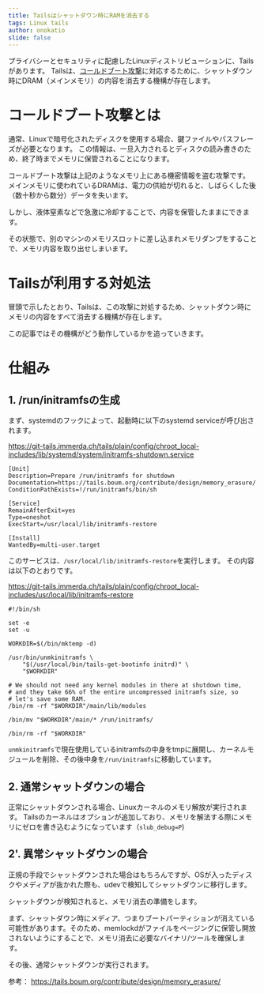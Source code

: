 ```yaml
---
title: Tailsはシャットダウン時にRAMを消去する
tags: Linux tails
author: onokatio
slide: false
---
```

プライバシーとセキュリティに配慮したLinuxディストリビューションに、Tailsがあります。
Tailsは、[コールドブート攻撃](https://en.wikipedia.org/wiki/Cold_boot_attack)に対応するために、シャットダウン時にDRAM（メインメモリ）の内容を消去する機構が存在します。

# コールドブート攻撃とは

通常、Linuxで暗号化されたディスクを使用する場合、鍵ファイルやパスフレーズが必要となります。
この情報は、一旦入力されるとディスクの読み書きのため、終了時までメモリに保管されることになります。

コールドブート攻撃は上記のようなメモリ上にある機密情報を盗む攻撃です。
メインメモリに使われているDRAMは、電力の供給が切れると、しばらくした後（数十秒から数分）データを失います。

しかし、液体窒素などで急激に冷却することで、内容を保管したままにできます。

その状態で、別のマシンのメモリスロットに差し込まれメモリダンプをすることで、メモリ内容を取り出せしまいます。

# Tailsが利用する対処法

冒頭で示したとおり、Tailsは、この攻撃に対処するため、シャットダウン時にメモリの内容をすべて消去する機構が存在します。

この記事ではその機構がどう動作しているかを追っていきます。

# 仕組み

## 1. /run/initramfsの生成

まず、systemdのフックによって、起動時に以下のsystemd serviceが呼び出されます。

https://git-tails.immerda.ch/tails/plain/config/chroot_local-includes/lib/systemd/system/initramfs-shutdown.service

```ini:/lib/systemd/system/initramfs-shutdown.service
[Unit]
Description=Prepare /run/initramfs for shutdown
Documentation=https://tails.boum.org/contribute/design/memory_erasure/
ConditionPathExists=!/run/initramfs/bin/sh

[Service]
RemainAfterExit=yes
Type=oneshot
ExecStart=/usr/local/lib/initramfs-restore

[Install]
WantedBy=multi-user.target
```

このサービスは、`/usr/local/lib/initramfs-restore`を実行します。
その内容は以下のとおりです。

https://git-tails.immerda.ch/tails/plain/config/chroot_local-includes/usr/local/lib/initramfs-restore

```sh:/usr/local/lib/initramfs-restore
#!/bin/sh

set -e
set -u

WORKDIR=$(/bin/mktemp -d)

/usr/bin/unmkinitramfs \
    "$(/usr/local/bin/tails-get-bootinfo initrd)" \
    "$WORKDIR"

# We should not need any kernel modules in there at shutdown time,
# and they take 66% of the entire uncompressed initramfs size, so
# let's save some RAM.
/bin/rm -rf "$WORKDIR"/main/lib/modules

/bin/mv "$WORKDIR"/main/* /run/initramfs/

/bin/rm -rf "$WORKDIR"
```

`unmkinitramfs`で現在使用しているinitramfsの中身をtmpに展開し、カーネルモジュールを削除、その後中身を`/run/initramfs`に移動しています。

## 2. 通常シャットダウンの場合

正常にシャットダウンされる場合、Linuxカーネルのメモリ解放が実行されます。
Tailsのカーネルはオプションが追加しており、メモリを解法する際にメモリにゼロを書き込むようになっています（`slub_debug=P`)

## 2'. 異常シャットダウンの場合

正規の手段でシャットダウンされた場合はもちろんですが、OSが入ったディスクやメディアが抜かれた際も、udevで検知してシャットダウンに移行します。

シャットダウンが検知されると、メモリ消去の準備をします。

まず、シャットダウン時にメディア、つまりブートパーティションが消えている可能性があります。そのため、memlockdがファイルをページングに保管し開放されないようにすることで、メモリ消去に必要なバイナリ/ツールを確保します。

その後、通常シャットダウンが実行されます。

参考： https://tails.boum.org/contribute/design/memory_erasure/

